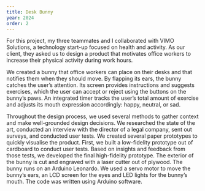 ```yaml
---
title: Desk Bunny
year: 2024
order: 2
---
```

For this project, my three teammates and I collaborated with VIMO Solutions, a technology start-up focused on health and activity. As our client, they asked us to design a product that motivates office workers to increase their physical activity during work hours. 

We created a bunny that office workers can place on their desks and that notifies them when they should move. By flapping its ears, the bunny catches the user’s attention. Its screen provides instructions and suggests exercises, which the user can accept or reject using the buttons on the bunny’s paws. An integrated timer tracks the user’s total amount of exercise and adjusts its mouth expression accordingly: happy, neutral, or sad.

Throughout the design process, we used several methods to gather context and make well-grounded design decisions. We researched the state of the art, conducted an interview with the director of a legal company, sent out surveys, and conducted user tests. We created several paper prototypes to quickly visualise the product. First, we built a low-fidelity prototype out of cardboard to conduct user tests. Based on insights and feedback from those tests, we developed the final high-fidelity prototype. 
<single-image src="protobunnies.jpg" height="500" width="300" caption="The cardboard prototype  bunny and its high-fidelity version"> 
The exterior of the bunny is cut and engraved with a laser cutter out of plywood. The bunny runs on an Arduino Leonardo. We used a servo motor to move the bunny’s ears, an LCD screen for the eyes and LED lights for the bunny’s mouth. The code was written using Arduino software.
<single-image src="cover.jpg" height="500" width="500" caption="The final lasercutted bunny">